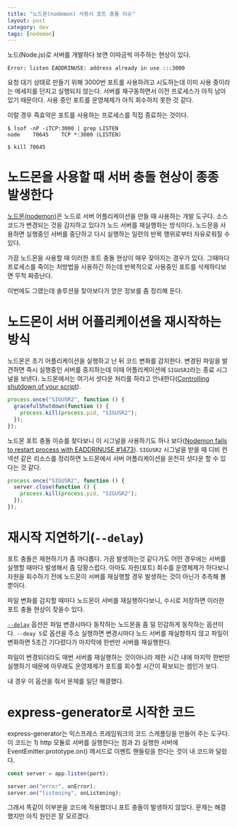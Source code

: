 ```yaml
---
title: "노드몬(nodemon) 사용시 포트 충돌 이슈"
layout: post
category: dev
tags: [nodemon]
---
```


노드(Node.js)로 서버를 개발하다 보면 이따금씩 마주하는 현상이 있다.

```
Error: listen EADDRINUSE: address already in use :::3000
```

요청 대기 상태로 만들기 위해 3000번 포트를 사용하려고 시도하는데 이미 사용 중이라는 메세지를 던지고 실행되지 않는다.
서버를 재구동하면서 이전 프로세스가 아직 남아 있기 때문이다.
사용 중인 포트를 운영체제가 아직 회수하지 못한 것 같다.

이럴 경우 즉효약은 포트를 사용하는 프로세스를 직접 종료하는 것이다.

```
$ lsof -nP -iTCP:3000 | grep LISTEN
node    70645    TCP *:3000 (LISTEN)

$ kill 70645
```

# 노드몬을 사용할 때 서버 충돌 현상이 종종 발생한다

[노드몬(nodemon)]()은 노드로 서버 어플리케이션을 만들 때 사용하는 개발 도구다.
소스 코드가 변경되는 것을 감지하고 있다가 노드 서버를 재실행하는 방식이다.
노드몬을 사용하면 실행중인 서버를 중단하고 다시 실행하는 일련의 반복 행위로부터 자유로워질 수 있다.

가끔 노드몬을 사용할 때 이러한 포트 충돌 현상이 매우 잦아지는 경우가 있다.
그때마다 프로세스를 죽이는 처방법을 사용하긴 하는데 반복적으로 사용중인 포트를 삭제하다보면 무척 짜증난다.

이번에도 그랬는데 솔루션을 찾아보다가 얻은 정보를 좀 정리해 둔다.

# 노드몬이 서버 어플리케이션을 재시작하는 방식

노드몬은 초기 어플리케이션을 실행하고 난 뒤 코드 변화를 감지한다.
변경된 파일을 발견하면 즉시 실행중인 서버를 중지하는데 이때 어플리케이션에 `SIGUSR2`라는 종료 시그널을 보낸다.
노드몬에서는 여기서 셧다운 처리를 하라고 안내한다([Controlling shutdown of your script](https://github.com/remy/nodemon#controlling-shutdown-of-your-script)).

```js
process.once("SIGUSR2", function () {
  gracefulShutdown(function () {
    process.kill(process.pid, "SIGUSR2");
  });
});
```

노드몬 포트 충돌 이슈를 찾다보니 이 시그널을 사용하기도 하나 보다([Nodemon fails to restart process with EADDRINUSE #1473](https://github.com/remy/nodemon/issues/1473#issuecomment-458727883)).
`SIGUSR2` 시그널을 받을 때 디비 컨넥션 같은 리소스를 정리하면 노드몬에서 서버 어플리케이션을 온전히 셧다운 할 수 있다는 것 같다.

```js
process.once("SIGUSR2", function () {
  server.close(function () {
    process.kill(process.pid, "SIGUSR2");
  });
});
```

# 재시작 지연하기(`--delay`)

포트 충돌은 재현하기가 좀 까다롭다.
가끔 발생하는것 같다가도 어떤 경우에는 서버를 실행할 때마다 발생해서 좀 당황스럽다.
아마도 자원(포트) 회수를 운영체제가 하다보니 자원을 회수하기 전에 노드몬이 서버를 재실행할 경우 발생하는 것이 아닌가 추측해 볼 뿐이다.

파일 변화를 감지할 때마다 노드몬이 서버를 재실행하다보니, 수시로 저장하면 이러한 포트 충돌 현상이 잦을수 있다.

[`--delay`](https://github.com/remy/nodemon#delaying-restarting) 옵션은 파일 변경시마다 동작하는 노드몬을 좀 덜 민감하게 동작하는 옵션이다.
`--deay 5`로 옵션을 주소 실행하면 변경시마다 노드 서버를 재실항하지 않고 파일이 변화하면 5초간 기다렸다가 마지막에 한번만 서버를 재실행한다.

파일이 변경되더라도 매번 서버를 재실행하는 것이아니라 제한 시간 내에 마지막 한번만 실행하기 때문에 아무래도 운영제제가 포트를 회수할 시간이 확보되는 셈인가 보다.

내 경우 이 옵션을 줘서 문제를 일단 해결했다.

# express-generator로 시작한 코드

express-generator는 익스프레스 프레임워크의 코드 스캐폴딩을 만들어 주는 도구다.
이 코드는 1) http 모듈로 서버를 실행한다는 점과 2) 실행한 서버에 EventEmitter.prototype.on() 메서드로 이벤트 핸들링을 한다는 것이 내 코드와 달랐다.

```js
const server = app.listen(port);

server.on("error", onError);
server.on("listening", onListening);
```

그래서 똑같이 이부분을 코드에 적용했더니 포트 충돌이 발생하지 않았다.
문제는 해결했지만 아직 원인은 잘 모르겠다.
